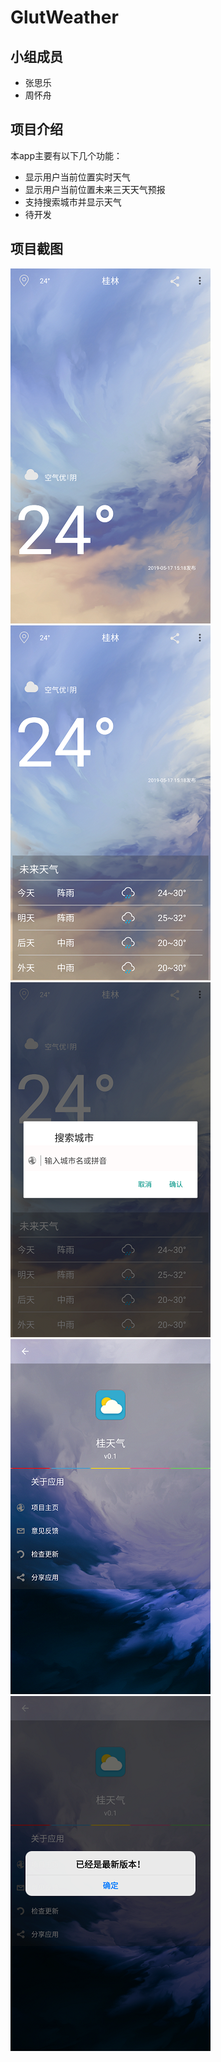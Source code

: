 # GlutWeather   
## 小组成员    
* 张思乐
* 周怀舟   
## 项目介绍    
本app主要有以下几个功能：
* 显示用户当前位置实时天气    
* 显示用户当前位置未来三天天气预报    
* 支持搜索城市并显示天气   
* 待开发   
## 项目截图
![](https://github.com/Nakus0426/Android/blob/master/GlutWeather/%E9%A1%B9%E7%9B%AE%E6%88%AA%E5%9B%BE/%E9%A6%96%E9%A1%B5.png)
![](https://github.com/Nakus0426/Android/blob/master/GlutWeather/%E9%A1%B9%E7%9B%AE%E6%88%AA%E5%9B%BE/%E8%AF%A6%E6%83%85%E9%A1%B5.png)
![](https://github.com/Nakus0426/Android/blob/master/GlutWeather/%E9%A1%B9%E7%9B%AE%E6%88%AA%E5%9B%BE/%E6%90%9C%E7%B4%A2%E5%9F%8E%E5%B8%82.png)
![](https://github.com/Nakus0426/Android/blob/master/GlutWeather/%E9%A1%B9%E7%9B%AE%E6%88%AA%E5%9B%BE/%E5%85%B3%E4%BA%8E%E5%BA%94%E7%94%A8.png)
![](https://github.com/Nakus0426/Android/blob/master/GlutWeather/%E9%A1%B9%E7%9B%AE%E6%88%AA%E5%9B%BE/%E6%A3%80%E6%9F%A5%E6%9B%B4%E6%96%B0.png)
